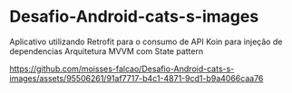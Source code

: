 # Desafio-Android-cats-s-images

Aplicativo utilizando Retrofit para o consumo de API
Koin para injeção de dependencias
Arquitetura MVVM com State pattern

https://github.com/moisses-falcao/Desafio-Android-cats-s-images/assets/95506261/91af7717-b4c1-4871-9cd1-b9a4066caa76
